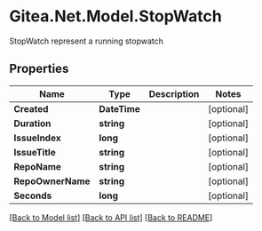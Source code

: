 # Gitea.Net.Model.StopWatch
StopWatch represent a running stopwatch

## Properties

Name | Type | Description | Notes
------------ | ------------- | ------------- | -------------
**Created** | **DateTime** |  | [optional] 
**Duration** | **string** |  | [optional] 
**IssueIndex** | **long** |  | [optional] 
**IssueTitle** | **string** |  | [optional] 
**RepoName** | **string** |  | [optional] 
**RepoOwnerName** | **string** |  | [optional] 
**Seconds** | **long** |  | [optional] 

[[Back to Model list]](../README.md#documentation-for-models) [[Back to API list]](../README.md#documentation-for-api-endpoints) [[Back to README]](../README.md)

